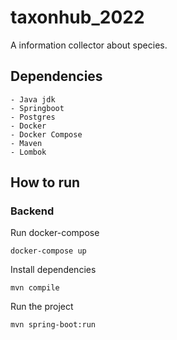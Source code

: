 # taxonhub_2022
A information collector about species.

## Dependencies
```
- Java jdk
- Springboot
- Postgres
- Docker
- Docker Compose
- Maven
- Lombok
```

## How to run
### Backend
Run docker-compose
```
docker-compose up 
```
Install dependencies
```
mvn compile
```
Run the project
```
mvn spring-boot:run
```